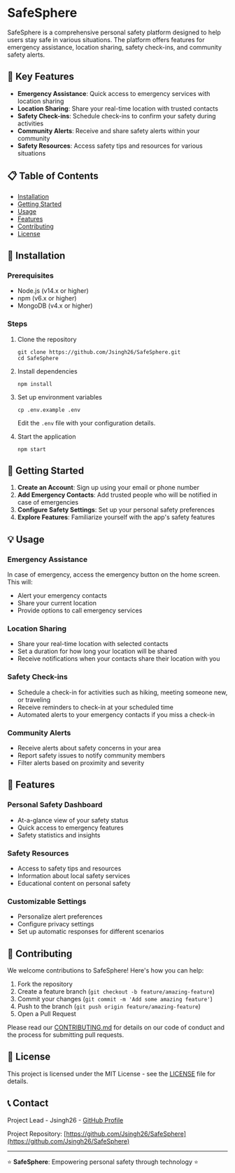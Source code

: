 # SafeSphere

SafeSphere is a comprehensive personal safety platform designed to help users stay safe in various situations. The platform offers features for emergency assistance, location sharing, safety check-ins, and community safety alerts.

## 🔑 Key Features

- **Emergency Assistance**: Quick access to emergency services with location sharing
- **Location Sharing**: Share your real-time location with trusted contacts
- **Safety Check-ins**: Schedule check-ins to confirm your safety during activities
- **Community Alerts**: Receive and share safety alerts within your community
- **Safety Resources**: Access safety tips and resources for various situations

## 📋 Table of Contents

- [Installation](#installation)
- [Getting Started](#getting-started)
- [Usage](#usage)
- [Features](#features)
- [Contributing](#contributing)
- [License](#license)

## 🔧 Installation

### Prerequisites

- Node.js (v14.x or higher)
- npm (v6.x or higher)
- MongoDB (v4.x or higher)

### Steps

1. Clone the repository
   ```
   git clone https://github.com/Jsingh26/SafeSphere.git
   cd SafeSphere
   ```

2. Install dependencies
   ```
   npm install
   ```

3. Set up environment variables
   ```
   cp .env.example .env
   ```
   Edit the `.env` file with your configuration details.

4. Start the application
   ```
   npm start
   ```

## 🚀 Getting Started

1. **Create an Account**: Sign up using your email or phone number
2. **Add Emergency Contacts**: Add trusted people who will be notified in case of emergencies
3. **Configure Safety Settings**: Set up your personal safety preferences
4. **Explore Features**: Familiarize yourself with the app's safety features

## 💡 Usage

### Emergency Assistance
In case of emergency, access the emergency button on the home screen. This will:
- Alert your emergency contacts
- Share your current location
- Provide options to call emergency services

### Location Sharing
- Share your real-time location with selected contacts
- Set a duration for how long your location will be shared
- Receive notifications when your contacts share their location with you

### Safety Check-ins
- Schedule a check-in for activities such as hiking, meeting someone new, or traveling
- Receive reminders to check-in at your scheduled time
- Automated alerts to your emergency contacts if you miss a check-in

### Community Alerts
- Receive alerts about safety concerns in your area
- Report safety issues to notify community members
- Filter alerts based on proximity and severity

## 📱 Features

### Personal Safety Dashboard
- At-a-glance view of your safety status
- Quick access to emergency features
- Safety statistics and insights

### Safety Resources
- Access to safety tips and resources
- Information about local safety services
- Educational content on personal safety

### Customizable Settings
- Personalize alert preferences
- Configure privacy settings
- Set up automatic responses for different scenarios

## 🤝 Contributing

We welcome contributions to SafeSphere! Here's how you can help:

1. Fork the repository
2. Create a feature branch (`git checkout -b feature/amazing-feature`)
3. Commit your changes (`git commit -m 'Add some amazing feature'`)
4. Push to the branch (`git push origin feature/amazing-feature`)
5. Open a Pull Request

Please read our [CONTRIBUTING.md](CONTRIBUTING.md) for details on our code of conduct and the process for submitting pull requests.

## 📄 License

This project is licensed under the MIT License - see the [LICENSE](LICENSE) file for details.

## 📞 Contact

Project Lead - Jsingh26 - [GitHub Profile](https://github.com/Jsingh26)

Project Repository: [https://github.com/Jsingh26/SafeSphere](https://github.com/Jsingh26/SafeSphere)

---

⭐ **SafeSphere**: Empowering personal safety through technology ⭐